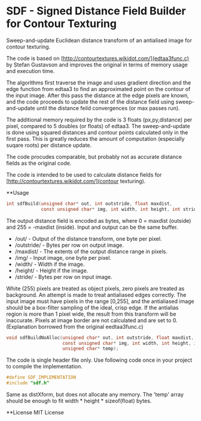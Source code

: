 SDF - Signed Distance Field Builder for Contour Texturing
=========================================================

Sweep-and-update Euclidean distance transform of an antialised image for contour texturing.

The code is based on [http://contourtextures.wikidot.com/](edtaa3func.c) by Stefan Gustavson and improves the original in terms of memory usage and execution time.

The algorithms first traverse the image and uses gradient direction and the edge function from edtaa3 to find an approximated point on the contour of the input image. After this pass the distance at the edge pixels are known, and the code proceeds to update the rest of the distance field using sweep-and-update until the distance feild convergences (or max passes run).

The additional memory required by the code is 3 floats (px,py,distance) per pixel, compared to 5 doubles (or floats) of edtaa3. The sweep-and-update is
done using squared distances and contour points calculated only in the first pass. This is greatly reduces the amount of computation (especially suqare roots) per distance update.

The code procudes comparable, but probably not as accurate distance fields as the original code.

The code is intended to be used to calculate distance fields for [http://contourtextures.wikidot.com/](contour texturing).

**Usage
```C
int sdfBuild(unsigned char* out, int outstride, float maxdist,
			 const unsigned char* img, int width, int height, int stride);
```
The output distance field is encoded as bytes, where 0 = maxdist (outside) and 255 = -maxdist (inside). Input and output can be the same buffer.
* /out/ - Output of the distance transform, one byte per pixel.
* /outstride/ - Bytes per row on output image. 
* /maxdist/ - The extents of the output distance range in pixels.
* /img/ - Input image, one byte per pixel.
* /width/ - Width if the image. 
* /height/ - Height if the image. 
* /stride/ - Bytes per row on input image. 

White (255) pixels are treated as object pixels, zero pixels are treated as background. An attempt is made to treat antialiased edges correctly. The input image must have pixels in the range [0,255], and the antialiased image should be a box-filter sampling of the ideal, crisp edge. If the antialias region is more than 1 pixel wide, the result from this transform will be inaccurate. Pixels at image border are not calculated and are set to 0.
(Explanation borrowed from the original eedtaa3func.c)

```C
void sdfBuildNoAlloc(unsigned char* out, int outstride, float maxdist,
					 const unsigned char* img, int width, int height, int stride,
					 unsigned char* temp);
```

The code is single header file only. Use following code once in your project to compile the implementation.
```C
#define SDF_IMPLEMENTATION
#include "sdf.h"
```

Same as distXform, but does not allocate any memory. The 'temp' array should be enough to fit width * height * sizeof(float) bytes.

**License
MIT License

